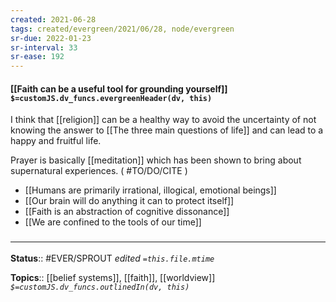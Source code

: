 ```yaml
---
created: 2021-06-28
tags: created/evergreen/2021/06/28, node/evergreen
sr-due: 2022-01-23
sr-interval: 33
sr-ease: 192
---
```


#### [[Faith can be a useful tool for grounding yourself]] `$=customJS.dv_funcs.evergreenHeader(dv, this)`

I think that [[religion]] can be a healthy way to avoid the uncertainty of not knowing the answer to [[The three main questions of life]] and can lead to a happy and fruitful life.

Prayer is basically [[meditation]] which has been shown to bring about supernatural experiences. ( #TO/DO/CITE )  

- [[Humans are primarily irrational, illogical, emotional beings]]
- [[Our brain will do anything it can to protect itself]]
- [[Faith is an abstraction of cognitive dissonance]]
- [[We are confined to the tools of our time]]

### <hr class="footnote"/>

**Status**:: #EVER/SPROUT
*edited `=this.file.mtime`*

**Topics**:: [[belief systems]], [[faith]], [[worldview]] 
*`$=customJS.dv_funcs.outlinedIn(dv, this)`*
